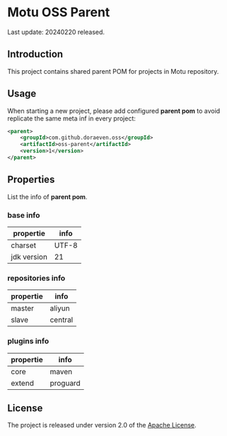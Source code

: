 # Motu OSS Parent

Last update: 20240220 released.

## Introduction

This project contains shared parent POM for projects in Motu repository.

## Usage

When starting a new project, please add configured **parent pom** to avoid replicate the same meta inf in every project:

```xml
<parent>
	<groupId>com.github.doraeven.oss</groupId>
	<artifactId>oss-parent</artifactId>
	<version>1</version>
</parent>
```

## Properties

List the info of **parent pom**.

### base info
| propertie     | info          |
| ------------- | ------------- |
| charset       | UTF-8         |
| jdk version   | 21            |

### repositories info
| propertie     | info          |
| ------------- | ------------- |
| master        | aliyun        |
| slave         | central       |

### plugins info
| propertie     | info          |
| ------------- | ------------- |
| core          | maven         |
| extend        | proguard      |

## License

The project is released under version 2.0 of the [Apache License](https://www.apache.org/licenses/LICENSE-2.0).
